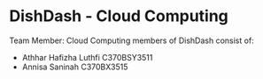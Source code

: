 # DishDash - Cloud Computing
Team Member:
Cloud Computing members of DishDash consist of:
- Athhar Hafizha Luthfi C370BSY3511
- Annisa Saninah C370BX3515
